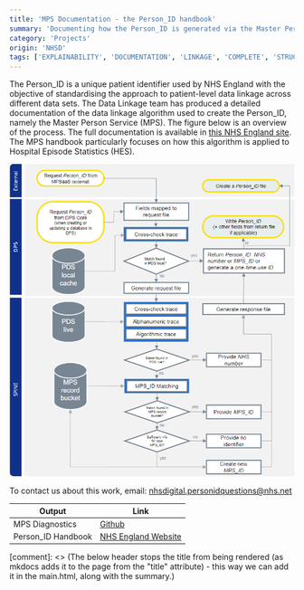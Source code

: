 ```yaml
---
title: 'MPS Documentation - the Person_ID handbook'
summary: 'Documenting how the Person_ID is generated via the Master Person Service (MPS), to make the current process of linking data in the NHS more transparent and easy to understand.'
category: 'Projects'
origin: 'NHSD'
tags: ['EXPLAINABILITY', 'DOCUMENTATION', 'LINKAGE', 'COMPLETE', 'STRUCTURED DATA', 'PII', 'PYTHON']
---
```


The Person_ID is a unique patient identifier used by NHS England with the objective of standardising the approach to patient-level data linkage across different data sets.
The Data Linkage team has produced a detailed documentation of the data linkage algorithm used to create the Person_ID, namely the Master Person Service (MPS).
The figure below is an overview of the process. The full documentation is available in [this NHS England site](https://digital.nhs.uk/services/personal-demographics-service/master-person-service/the-person_id-handbook). The MPS handbook particularly focuses on how this algorithm is applied to Hospital Episode Statistics (HES). 

![Creation of Person_ID via the Master Person Service process flow, high-level representation](../../../images/MPS_fig1.png)

To contact us about this work, email: [nhsdigital.personidquestions@nhs.net](mailto:nhsdigital.personidquestions@nhs.net)

|Output | Link|
|---|---|
MPS Diagnostics|[Github](https://github.com/NHSDigital/mps_diagnostics)
Person_ID Handbook | [NHS England Website](https://digital.nhs.uk/services/personal-demographics-service/master-person-service/the-person_id-handbook)

[comment]: <> (The below header stops the title from being rendered (as mkdocs adds it to the page from the "title" attribute) - this way we can add it in the main.html, along with the summary.)
#
